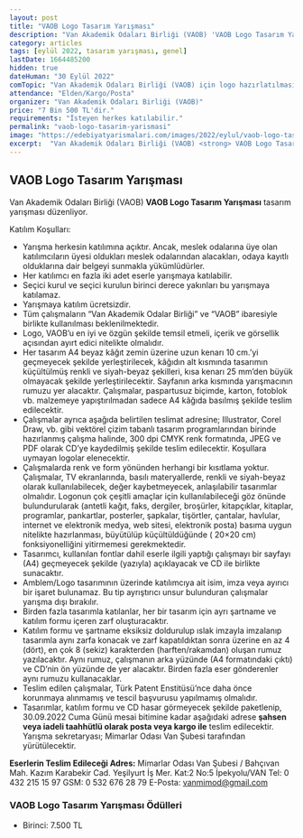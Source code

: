 ```yaml
---
layout: post
title: "VAOB Logo Tasarım Yarışması"
description: "Van Akademik Odaları Birliği (VAOB) 'VAOB Logo Tasarım Yarışması' tasarım yarışması düzenliyor."
category: articles
tags: [eylül 2022, tasarım yarışması, genel]
lastDate: 1664485200
hidden: true
dateHuman: "30 Eylül 2022"
comTopic: "Van Akademik Odaları Birliği (VAOB) için logo hazırlatılması"
attendance: "Elden/Kargo/Posta"
organizer: "Van Akademik Odaları Birliği (VAOB)"
price: "7 Bin 500 TL'dir."
requirements: "İsteyen herkes katılabilir."
permalink: "vaob-logo-tasarim-yarismasi"
image: "https://edebiyatyarismalari.com/images/2022/eylul/vaob-logo-tasarim-yarismasi.jpg"
excerpt:  "Van Akademik Odaları Birliği (VAOB) <strong> VAOB Logo Tasarım Yarışması </strong> tasarım yarışması düzenliyor."
---
```


## VAOB Logo Tasarım Yarışması
Van Akademik Odaları Birliği (VAOB) **VAOB Logo Tasarım Yarışması** tasarım yarışması düzenliyor.  

Katılım Koşulları:
- Yarışma herkesin katılımına açıktır. Ancak, meslek odalarına üye olan katılımcıların üyesi oldukları meslek odalarından alacakları, odaya kayıtlı olduklarına dair belgeyi sunmakla yükümlüdürler.
- Her katılımcı en fazla iki adet eserle yarışmaya katılabilir.
- Seçici kurul ve seçici kurulun birinci derece yakınları bu yarışmaya katılamaz.
- Yarışmaya katılım ücretsizdir.
- Tüm çalışmaların “Van Akademik Odalar Birliği” ve “VAOB” ibaresiyle birlikte kullanılması beklenilmektedir.
- Logo, VAOB’u en iyi ve özgün şekilde temsil etmeli, içerik ve görsellik açısından ayırt edici nitelikte olmalıdır.
- Her tasarım A4 beyaz kâğıt zemin üzerine uzun kenarı 10 cm.’yi geçmeyecek şekilde yerleştirilecek, kâğıdın alt kısmında tasarımın küçültülmüş renkli ve siyah-beyaz şekilleri, kısa kenarı 25 mm’den büyük olmayacak şekilde yerleştirilecektir. Sayfanın arka kısmında yarışmacının rumuzu yer alacaktır. Çalışmalar, paspartusuz biçimde, karton, fotoblok vb. malzemeye yapıştırılmadan sadece A4 kâğıda basılmış şekilde teslim edilecektir.
- Çalışmalar ayrıca aşağıda belirtilen teslimat adresine; Illustrator, Corel Draw, vb. gibi vektörel çizim tabanlı tasarım programlarından birinde hazırlanmış çalışma halinde, 300 dpi CMYK renk formatında, JPEG ve PDF olarak CD’ye kaydedilmiş şekilde teslim edilecektir. Koşullara uymayan logolar elenecektir.
- Çalışmalarda renk ve form yönünden herhangi bir kısıtlama yoktur. Çalışmalar, TV ekranlarında, basılı materyallerde, renkli ve siyah-beyaz olarak kullanılabilecek, değer kaybetmeyecek, anlaşılabilir tasarımlar olmalıdır. Logonun çok çeşitli amaçlar için kullanılabileceği göz önünde bulundurularak (antetli kağıt, faks, dergiler, broşürler, kitapçıklar, kitaplar, programlar, pankartlar, posterler, şapkalar, tişörtler, çantalar, havlular, internet ve elektronik medya, web sitesi, elektronik posta) basıma uygun nitelikte hazırlanması, büyütülüp küçültüldüğünde ( 20×20 cm) fonksiyonelliğini yitirmemesi gerekmektedir.
- Tasarımcı, kullanılan fontlar dahil eserle ilgili yaptığı çalışmayı bir sayfayı (A4) geçmeyecek şekilde (yazıyla) açıklayacak ve CD ile birlikte sunacaktır.
- Amblem/Logo tasarımının üzerinde katılımcıya ait isim, imza veya ayırıcı bir işaret bulunamaz. Bu tip ayrıştırıcı unsur bulunduran çalışmalar yarışma dışı bırakılır.
- Birden fazla tasarımla katılanlar, her bir tasarım için ayrı şartname ve katılım formu içeren zarf oluşturacaktır.
- Katılım formu ve şartname eksiksiz doldurulup ıslak imzayla imzalanıp tasarımla aynı zarfa konacak ve zarf kapatıldıktan sonra üzerine en az 4 (dört), en çok 8 (sekiz) karakterden (harften/rakamdan) oluşan rumuz yazılacaktır. Aynı rumuz, çalışmanın arka yüzünde (A4 formatındaki çıktı) ve CD’nin ön yüzünde de yer alacaktır. Birden fazla eser gönderenler aynı rumuzu kullanacaklar.
- Teslim edilen çalışmalar, Türk Patent Enstitüsü’nce daha önce korunmaya alınmamış ve tescil başvurusu yapılmamış olmalıdır.
- Tasarımlar, katılım formu ve CD hasar görmeyecek şekilde paketlenip, 30.09.2022 Cuma Günü mesai bitimine kadar aşağıdaki adrese **şahsen veya iadeli taahhütlü olarak posta veya kargo ile** teslim edilecektir. Yarışma sekretaryası; Mimarlar Odası Van Şubesi tarafından yürütülecektir.

**Eserlerin Teslim Edileceği Adres:** Mimarlar Odası Van Şubesi / Bahçıvan Mah. Kazım Karabekir Cad. Yeşilyurt İş Mer. Kat:2 No:5 İpekyolu/VAN
Tel: 0 432 215 15 97
GSM: 0 532 676 28 79
E-Posta: vanmimod@gmail.com

### VAOB Logo Tasarım Yarışması Ödülleri
- Birinci: 7.500 TL